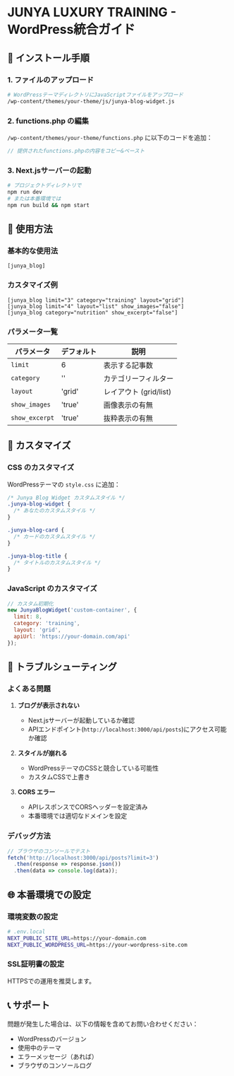 # JUNYA LUXURY TRAINING - WordPress統合ガイド

## 🚀 インストール手順

### 1. ファイルのアップロード

```bash
# WordPressテーマディレクトリにJavaScriptファイルをアップロード
/wp-content/themes/your-theme/js/junya-blog-widget.js
```

### 2. functions.php の編集

`/wp-content/themes/your-theme/functions.php` に以下のコードを追加：

```php
// 提供されたfunctions.phpの内容をコピー&ペースト
```

### 3. Next.jsサーバーの起動

```bash
# プロジェクトディレクトリで
npm run dev
# または本番環境では
npm run build && npm start
```

## 📝 使用方法

### 基本的な使用法

```
[junya_blog]
```

### カスタマイズ例

```
[junya_blog limit="3" category="training" layout="grid"]
[junya_blog limit="4" layout="list" show_images="false"]
[junya_blog category="nutrition" show_excerpt="false"]
```

### パラメータ一覧

| パラメータ | デフォルト | 説明 |
|-----------|----------|------|
| `limit` | 6 | 表示する記事数 |
| `category` | '' | カテゴリーフィルター |
| `layout` | 'grid' | レイアウト (grid/list) |
| `show_images` | 'true' | 画像表示の有無 |
| `show_excerpt` | 'true' | 抜粋表示の有無 |

## 🎨 カスタマイズ

### CSS のカスタマイズ

WordPressテーマの `style.css` に追加：

```css
/* Junya Blog Widget カスタムスタイル */
.junya-blog-widget {
  /* あなたのカスタムスタイル */
}

.junya-blog-card {
  /* カードのカスタムスタイル */
}

.junya-blog-title {
  /* タイトルのカスタムスタイル */
}
```

### JavaScript のカスタマイズ

```javascript
// カスタム初期化
new JunyaBlogWidget('custom-container', {
  limit: 8,
  category: 'training',
  layout: 'grid',
  apiUrl: 'https://your-domain.com/api'
});
```

## 🔧 トラブルシューティング

### よくある問題

1. **ブログが表示されない**
   - Next.jsサーバーが起動しているか確認
   - APIエンドポイント(`http://localhost:3000/api/posts`)にアクセス可能か確認

2. **スタイルが崩れる**
   - WordPressテーマのCSSと競合している可能性
   - カスタムCSSで上書き

3. **CORS エラー**
   - APIレスポンスでCORSヘッダーを設定済み
   - 本番環境では適切なドメインを設定

### デバッグ方法

```javascript
// ブラウザのコンソールでテスト
fetch('http://localhost:3000/api/posts?limit=3')
  .then(response => response.json())
  .then(data => console.log(data));
```

## 🌐 本番環境での設定

### 環境変数の設定

```bash
# .env.local
NEXT_PUBLIC_SITE_URL=https://your-domain.com
NEXT_PUBLIC_WORDPRESS_URL=https://your-wordpress-site.com
```

### SSL証明書の設定

HTTPSでの運用を推奨します。

## 📞 サポート

問題が発生した場合は、以下の情報を含めてお問い合わせください：

- WordPressのバージョン
- 使用中のテーマ
- エラーメッセージ（あれば）
- ブラウザのコンソールログ